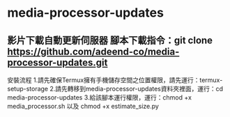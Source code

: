 # media-processor-updates
影片下載自動更新伺服器
腳本下載指令：git clone https://github.com/adeend-co/media-processor-updates.git
-------------------------------
安裝流程
1.請先確保Termux擁有手機儲存空間之位置權限，請先運行：termux-setup-storage
2.請先轉移到media-processor-updates資料夾裡面，運行：cd media-processor-updates
3.給該腳本運行權限，運行：chmod +x media_processor.sh 以及 chmod +x estimate_size.py
